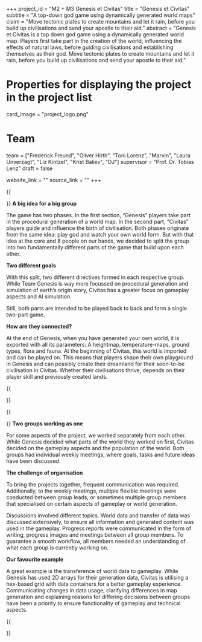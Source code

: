 +++
project_id = "M2 + M3 Genesis et Civitas"
title = "Genesis et Civitas"
subtitle = "A top-down god game using dynamically generated world maps"
claim = "Move tectonic plates to create mountains and let it rain, before you build up civilisations and send your apostle to their aid."
abstract = "Genesis et Civitas is a top down god game using a dynamically generated world map. Players first take part in the creation of the world, influencing the effects of natural laws, before guiding civilisations and establishing themselves as their god. Move tectonic plates to create mountains and let it rain, before you build up civilisations and send your apostle to their aid."


# Properties for displaying the project in the project list
card_image = "project_logo.png"

# Team
team = ["Frederick Freund", "Oliver Hirth", "Toni Lorenz", "Marvin", "Laura Unverzagt", "Liz Kintzel", "Krist Baliev", "DJ"]
supervisor = "Prof. Dr. Tobias Lenz"
draft = false

website_link = ""
source_link = ""
+++

{{<section title="Two Groups for One Project">}}
**A big idea for a big group**

 The game has two phases. In the first section, “Genesis” players take part in the procedural generation of a world map. In the second part, “Civitas” players guide and influence the birth of civilisation. Both phases originate from the same idea: play god and watch your own world form. But with that idea at the core and 8 people on our hands, we decided to split the group into two fundamentally different parts of the game that build upon each other.

 **Two different goals**

 With this split, two different directives formed in each respective group. While Team Genesis is way more focussed on procedural generation and simulation of earth’s origin story, Civitas has a greater focus on gameplay aspects and AI simulation.
 
 Still, both parts are intended to be played back to back and form a single two-part game.

 **How are they connected?**

 At the end of Genesis, when you have generated your own world, it is exported with all its parameters: A heightmap, temperature-maps, ground types, flora and fauna. At the beginning of Civitas, this world is imported and can be played on. This means that players shape their own playground in Genesis and can possibly create their dreamland for their soon-to-be civilisation in Civitas. Whether their civilisations thrive, depends on their player skill and previously created lands.

{{</section>}}



{{<section title="How did we work?">}}
**Two groups working as one**

 For some aspects of the project, we worked separately from each other. While Genesis decided what parts of the world they worked on first, Civitas decided on the gameplay aspects and the population of the world. Both groups had individual weekly meetings, where goals, tasks and future ideas have been discussed.

 **The challenge of organisation**

 To bring the projects together, frequent communication was required. Additionally, to the weekly meetings, multiple flexible meetings were conducted between group leads, or sometimes multiple group members that specialised on certain aspects of gameplay or world generation.
 
 Discussions involved different topics. World data and transfer of data was discussed extensively, to ensure all information and generated content was used in the gameplay. Progress reports were communicated in the form of writing, progress images and meetings between all group members. To guarantee a smooth workflow, all members needed an understanding of what each group is currently working on.

 **Our favourite example**

 A great example is the transference of world data to gameplay. While Genesis has used 2D arrays for their generation data, Civitas is utilising a hex-based grid with data containers for a better gameplay experience. Communicating changes in data usage, clarifying differences in map generation and explaining reasons for differing decisions between groups have been a priority to ensure functionality of gameplay and technical aspects.


{{</section>}}




